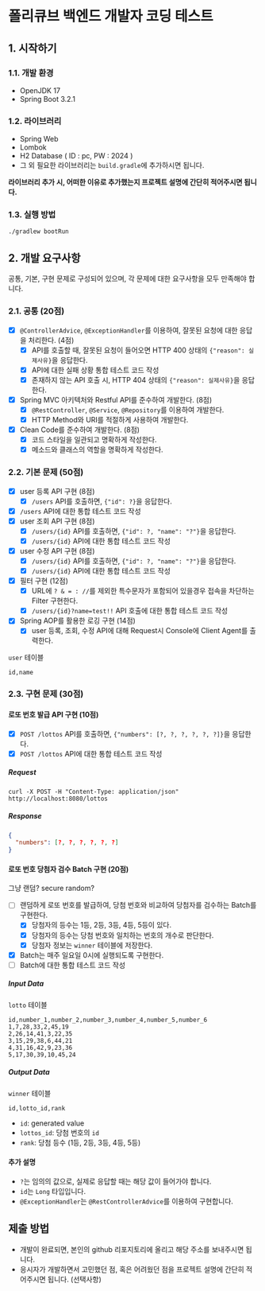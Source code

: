 # 폴리큐브 백엔드 개발자 코딩 테스트

## 1. 시작하기

### 1.1. 개발 환경

- OpenJDK 17
- Spring Boot 3.2.1

### 1.2. 라이브러리

- Spring Web
- Lombok
- H2 Database ( ID : pc, PW : 2024 )
- 그 외 필요한 라이브러리는 `build.gradle`에 추가하시면 됩니다.

**라이브러리 추가 시, 어떠한 이유로 추가했는지 프로젝트 설명에 간단히 적어주시면 됩니다.**

### 1.3. 실행 방법


```shell
./gradlew bootRun
```

## 2. 개발 요구사항

공통, 기본, 구현 문제로 구성되어 있으며, 각 문제에 대한 요구사항을 모두 만족해야 합니다.

### 2.1. 공통 (20점)

- [x] `@ControllerAdvice`, `@ExceptionHandler`를 이용하여, 잘못된 요청에 대한 응답을 처리한다. (4점)
  - [x] API를 호출할 때, 잘못된 요청이 들어오면 HTTP 400 상태의 `{"reason": 실제사유}`을 응답한다.
  - [x] API에 대한 실패 상황 통합 테스트 코드 작성
  - [x] 존재하지 않는 API 호출 시, HTTP 404 상태의 `{"reason": 실제사유}`을 응답한다.
- [x] Spring MVC 아키텍처와 Restful API를 준수하여 개발한다. (8점)
  - [x] `@RestController`, `@Service`, `@Repository`를 이용하여 개발한다.
  - [x] HTTP Method와 URI를 적절하게 사용하여 개발한다.
- [x] Clean Code를 준수하여 개발한다. (8점)
  - [x] 코드 스타일을 일관되고 명확하게 작성한다.
  - [x] 메소드와 클래스의 역할을 명확하게 작성한다.

### 2.2. 기본 문제 (50점)

- [x] user 등록 API 구현 (8점)
  - [x] `/users` API를 호출하면, `{"id": ?}`을 응답한다.
- [x] `/users` API에 대한 통합 테스트 코드 작성
- [x] user 조회 API 구현 (8점)
  - [x] `/users/{id}` API를 호출하면, `{"id": ?, "name": "?"}`을 응답한다.
  - [x] `/users/{id}` API에 대한 통합 테스트 코드 작성
- [x] user 수정 API 구현 (8점)
  - [x] `/users/{id}` API를 호출하면, `{"id": ?, "name": "?"}`을 응답한다.
  - [x] `/users/{id}` API에 대한 통합 테스트 코드 작성
- [x] 필터 구현 (12점)
  - [x] URL에 `? & = : //`를 제외한 특수문자가 포함되어 있을경우 접속을 차단하는 Filter 구현한다.
  - [x] `/users/{id}?name=test!!` API 호출에 대한 통합 테스트 코드 작성
- [x] Spring AOP를 활용한 로깅 구현 (14점)
  - [x] user 등록, 조회, 수정 API에 대해 Request시 Console에 Client Agent를 출력한다.

`user` 테이블

```csv
id,name
```

### 2.3. 구현 문제 (30점)

#### 로또 번호 발급 API 구현 (10점)
- [x] `POST /lottos` API를 호출하면, `{"numbers": [?, ?, ?, ?, ?, ?]}`을 응답한다.
- [x] `POST /lottos` API에 대한 통합 테스트 코드 작성

##### Request

```shell
curl -X POST -H "Content-Type: application/json" http://localhost:8080/lottos
```

##### Response

```json
{
  "numbers": [?, ?, ?, ?, ?, ?]
}
```

#### 로또 번호 당첨자 검수 Batch 구현 (20점)
그냥 랜덤? secure random?
- [ ] 랜덤하게 로또 번호를 발급하여, 당첨 번호와 비교하여 당첨자를 검수하는 Batch를 구현한다.
  - [x] 당첨자의 등수는 1등, 2등, 3등, 4등, 5등이 있다.
  - [x] 당첨자의 등수는 당첨 번호와 일치하는 번호의 개수로 판단한다.
  - [x] 당첨자 정보는 `winner` 테이블에 저장한다.
- [x] Batch는 매주 일요일 0시에 실행되도록 구현한다.
- [ ] Batch에 대한 통합 테스트 코드 작성

##### Input Data

`lotto` 테이블

```csv
id,number_1,number_2,number_3,number_4,number_5,number_6
1,7,28,33,2,45,19
2,26,14,41,3,22,35
3,15,29,38,6,44,21
4,31,16,42,9,23,36
5,17,30,39,10,45,24
```

##### Output Data

`winner` 테이블

```csv
id,lotto_id,rank
```

- `id`: generated value
- `lottos_id`: 당첨 번호의 `id`
- `rank`: 당첨 등수 (1등, 2등, 3등, 4등, 5등)

#### 추가 설명

- `?`는 임의의 값으로, 실제로 응답할 때는 해당 값이 들어가야 합니다.
- `id`는 `Long` 타입입니다.
- `@ExceptionHandler`는 `@RestControllerAdvice`를 이용하여 구현합니다.

## 제출 방법

- 개발이 완료되면, 본인의 github 리포지토리에 올리고 해당 주소를 보내주시면 됩니다.
- 응시자가 개발하면서 고민했던 점, 혹은 어려웠던 점을 프로젝트 설명에 간단히 적어주시면 됩니다. (선택사항)

